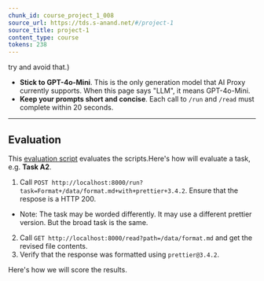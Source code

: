 ```yaml
---
chunk_id: course_project_1_008
source_url: https://tds.s-anand.net/#/project-1
source_title: project-1
content_type: course
tokens: 238
---
```


 try and avoid that.)
- **Stick to GPT-4o-Mini**. This is the only generation model that AI Proxy currently supports. When this page says "LLM", it means GPT-4o-Mini.
- **Keep your prompts short and concise**. Each call to `/run` and `/read` must complete within 20 seconds.

---

## Evaluation

This [evaluation script](project-1/evaluate.py) evaluates the scripts.Here's how will evaluate a task, e.g. **Task A2**.

1. Call `POST http://localhost:8000/run?task=Format+/data/format.md+with+prettier+3.4.2`. Ensure that the respose is a HTTP 200.
 - Note: The task may be worded differently. It may use a different prettier version. But the broad task is the same.
2. Call `GET http://localhost:8000/read?path=/data/format.md` and get the revised file contents.
3. Verify that the response was formatted using `prettier@3.4.2`.

Here's how we will score the results.
